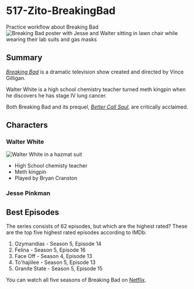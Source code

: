 # 517-Zito-BreakingBad

 Practice workflow about Breaking Bad
![Breaking Bad poster with Jesse and Walter sitting in lawn chair while wearing their lab suits and gas masks](https://assets-prd.ignimgs.com/2023/01/20/breaking-bad-newbutton-1674233834062.jpg?width=300&auto=webp)
## Summary

[_Breaking Bad_](https://www.imdb.com/title/tt0903747/) is a dramatic television show created and directed by Vince Gilligan.

Walter White is a high school chemistry teacher turned meth kingpin when he discovers he has stage IV lung cancer.

Both Breaking Bad and its prequel, [_Better Call Saul_](https://www.imdb.com/title/tt3032476/), are critically acclaimed.

## Characters

### Walter White
![Walter White in a hazmat suit](https://wp.inews.co.uk/wp-content/uploads/2018/01/walter-white-breaking-bad.jpg?resize=640,360&strip=all&quality=90)

* High School chemisty teacher
* Meth kingpin
* Played by Bryan Cranston

### Jesse Pinkman

## Best Episodes
The series consists of 62 episodes, but which are the highest rated? These are the top five highest rated episodes according to IMDb:

1. Ozymandias - Season 5, Episode 14
2. Felina - Season 5, Episode 16
3. Face Off - Season 4, Episode 13
4. To'hajiilee - Season 5, Episode 13
5. Granite State - Season 5, Episode 15

You can watch all five seasons of Breaking Bad on [Netflix](https://www.netflix.com/title/70143836).